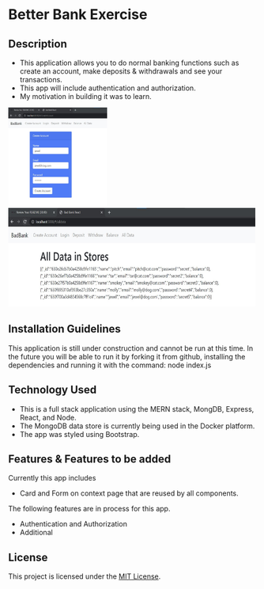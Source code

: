 
# Better Bank Exercise

## Description
  
* This application allows you to do normal banking functions such as create an account, make deposits & withdrawals and see your transactions.
* This app will include authentication and authorization.
* My motivation in building it was to learn.

<img src="/images/create-account-pic.jpg" alt="Form used to create an account" width="200" height="200"/>
<img src="/images/all-data-pic.jpg" alt="list of all user information" width="500" height="200"/>

## Installation Guidelines

This application is still under construction and cannot be run at this time. In the future you will be able to run it by forking it from github, installing the dependencies and running it with the command: node index.js

## Technology Used

* This is a full stack application using the MERN stack, MongDB, Express, React, and Node.
* The MongoDB data store is currently being used in the Docker platform.
* The app was styled using Bootstrap.

## Features & Features to be added

Currently this app includes

* Card and Form on context page that are reused by all components.

The following features are in process for this app.

* Authentication and Authorization
* Additional

## License

This project is licensed under the [MIT License](/LICENSE).
